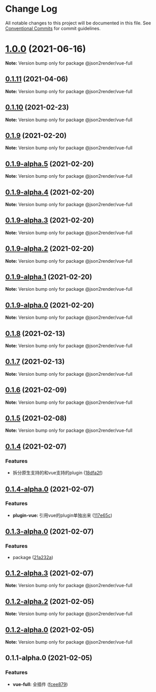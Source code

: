 # Change Log

All notable changes to this project will be documented in this file.
See [Conventional Commits](https://conventionalcommits.org) for commit guidelines.

# [1.0.0](https://github.com/fyl080801/json-to-render/compare/@json2render/vue-full@0.1.11...@json2render/vue-full@1.0.0) (2021-06-16)

**Note:** Version bump only for package @json2render/vue-full





## [0.1.11](https://github.com/fyl080801/json-to-render/compare/@json2render/vue-full@0.1.10...@json2render/vue-full@0.1.11) (2021-04-06)

**Note:** Version bump only for package @json2render/vue-full





## [0.1.10](https://github.com/fyl080801/json-to-render/compare/@json2render/vue-full@0.1.9...@json2render/vue-full@0.1.10) (2021-02-23)

**Note:** Version bump only for package @json2render/vue-full





## [0.1.9](https://github.com/fyl080801/json-to-render/compare/@json2render/vue-full@0.1.9-alpha.5...@json2render/vue-full@0.1.9) (2021-02-20)

**Note:** Version bump only for package @json2render/vue-full





## [0.1.9-alpha.5](https://github.com/fyl080801/json-to-render/compare/@json2render/vue-full@0.1.9-alpha.4...@json2render/vue-full@0.1.9-alpha.5) (2021-02-20)

**Note:** Version bump only for package @json2render/vue-full





## [0.1.9-alpha.4](https://github.com/fyl080801/json-to-render/compare/@json2render/vue-full@0.1.9-alpha.3...@json2render/vue-full@0.1.9-alpha.4) (2021-02-20)

**Note:** Version bump only for package @json2render/vue-full





## [0.1.9-alpha.3](https://github.com/fyl080801/json-to-render/compare/@json2render/vue-full@0.1.9-alpha.2...@json2render/vue-full@0.1.9-alpha.3) (2021-02-20)

**Note:** Version bump only for package @json2render/vue-full





## [0.1.9-alpha.2](https://github.com/fyl080801/json-to-render/compare/@json2render/vue-full@0.1.9-alpha.1...@json2render/vue-full@0.1.9-alpha.2) (2021-02-20)

**Note:** Version bump only for package @json2render/vue-full





## [0.1.9-alpha.1](https://github.com/fyl080801/json-to-render/compare/@json2render/vue-full@0.1.9-alpha.0...@json2render/vue-full@0.1.9-alpha.1) (2021-02-20)

**Note:** Version bump only for package @json2render/vue-full





## [0.1.9-alpha.0](https://github.com/fyl080801/json-to-render/compare/@json2render/vue-full@0.1.8...@json2render/vue-full@0.1.9-alpha.0) (2021-02-20)

**Note:** Version bump only for package @json2render/vue-full





## [0.1.8](https://github.com/fyl080801/json-to-render/compare/@json2render/vue-full@0.1.7...@json2render/vue-full@0.1.8) (2021-02-13)

**Note:** Version bump only for package @json2render/vue-full





## [0.1.7](https://github.com/fyl080801/json-to-render/compare/@json2render/vue-full@0.1.6...@json2render/vue-full@0.1.7) (2021-02-13)

**Note:** Version bump only for package @json2render/vue-full





## [0.1.6](https://github.com/fyl080801/json-to-render/compare/@json2render/vue-full@0.1.5...@json2render/vue-full@0.1.6) (2021-02-09)

**Note:** Version bump only for package @json2render/vue-full





## [0.1.5](https://github.com/fyl080801/json-to-render/compare/@json2render/vue-full@0.1.4...@json2render/vue-full@0.1.5) (2021-02-08)

**Note:** Version bump only for package @json2render/vue-full





## [0.1.4](https://github.com/fyl080801/json-to-render/compare/@json2render/vue-full@0.1.4-alpha.0...@json2render/vue-full@0.1.4) (2021-02-07)


### Features

* 拆分原生支持的和vue支持的plugin ([18dfa2f](https://github.com/fyl080801/json-to-render/commit/18dfa2f42db009d39f515910008319e582b0364c))





## [0.1.4-alpha.0](https://github.com/fyl080801/json-to-render/compare/@json2render/vue-full@0.1.3-alpha.0...@json2render/vue-full@0.1.4-alpha.0) (2021-02-07)


### Features

* **plugin-vue:** 引用vue的plugin单独出来 ([117e65c](https://github.com/fyl080801/json-to-render/commit/117e65c4f8f11e519e9268708c9632483af78c2d))





## [0.1.3-alpha.0](https://github.com/fyl080801/json-to-render/compare/@json2render/vue-full@0.1.2-alpha.3...@json2render/vue-full@0.1.3-alpha.0) (2021-02-07)


### Features

* package ([21a232a](https://github.com/fyl080801/json-to-render/commit/21a232a82766424503b2fb7aa78d0a3b5704ecfd))





## [0.1.2-alpha.3](https://github.com/fyl080801/json-to-render/compare/@json2render/vue-full@0.1.2-alpha.2...@json2render/vue-full@0.1.2-alpha.3) (2021-02-07)

**Note:** Version bump only for package @json2render/vue-full





## [0.1.2-alpha.2](https://github.com/fyl080801/json-to-render/compare/@json2render/vue-full@0.1.2-alpha.0...@json2render/vue-full@0.1.2-alpha.2) (2021-02-05)

**Note:** Version bump only for package @json2render/vue-full





## [0.1.2-alpha.0](https://github.com/fyl080801/json-to-render/compare/@json2render/vue-full@0.1.1-alpha.0...@json2render/vue-full@0.1.2-alpha.0) (2021-02-05)

**Note:** Version bump only for package @json2render/vue-full





## 0.1.1-alpha.0 (2021-02-05)


### Features

* **vue-full:** 全插件 ([fcee879](https://github.com/fyl080801/json-to-render/commit/fcee879876d95b1dee572e2442179251b195f2ad))
